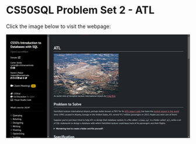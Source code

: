 # CS50SQL Problem Set 2 - ATL

Click the image below to visit the webpage:

[![CS50QL Project](image.png)](https://cs50.harvard.edu/sql/2024/psets/2/atl/)